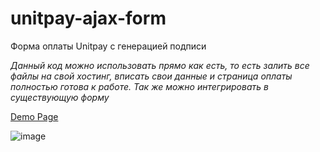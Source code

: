 # unitpay-ajax-form
 Форма оплаты Unitpay с генерацией подписи


*Данный код можно использовать прямо как есть, то есть залить все файлы на свой хостинг,  вписать свои данные и страница оплаты полностью готова к работе. Так же можно интегрировать в существующую форму*

[Demo Page](http://unitpay-example.get-web.site/)

![image](https://get-web.site/files/unitpay-ajax-form.gif)
